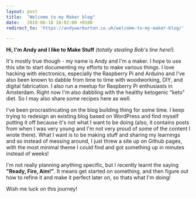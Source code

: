 ```yaml
---
layout: post
title:  "Welcome to my Maker blog"
date:   2018-06-18 10:02:00 +0100
redirect_to: 'https://andywarburton.co.uk/welcome-to-my-maker-blog/'

---
```

__Hi, I'm Andy and I like to Make Stuff__ _(totally stealing Bob's line here!)._

It's mostly true though - my name is Andy and I'm a maker. I hope to use this site to start documenting my efforts to make various things. I love hacking with electronics, especially the Raspberry Pi and Arduino and I've also been known to dabble from time to time with woodworking, DIY, and digital fabrication. I also run a meetup for Raspberry Pi enthusiasts in Amsterdam. Right now I'm also dabbling with the healthy ketogenic "keto" diet. So I may also share some recipes here as well.

I've been procrastincating on the blog building thing for some time. I keep trying to redesign an existing blog based on WordPress and find myself putting it off because it's not what I want to be doing (also, it contains posts from when I was very young and I'm not very proud of some of the content I wrote there). What I want is to be making stuff and sharing my learnings and so instead of messing around, I just threw a site up on Github pages, with the most minimal theme I could find and got something up in minutes instead of weeks!

I'm not really planning anything specific, but I recently learnt the saying __"Ready, Fire, Aim!"__. It means get started on something, and then figure out how to refine it and make it perfect later on, so thats what I'm doing!

Wish me luck on this journey!
